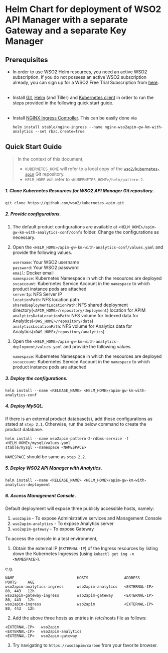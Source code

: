 # Helm Chart for deployment of WSO2 API Manager with a separate Gateway and a separate Key Manager

## Prerequisites

* In order to use WSO2 Helm resources, you need an active WSO2 subscription. If you do not possess an active WSO2
  subscription already, you can sign up for a WSO2 Free Trial Subscription from [here](https://wso2.com/free-trial-subscription).<br><br>

* Install [Git](https://git-scm.com/book/en/v2/Getting-Started-Installing-Git), [Helm](https://github.com/kubernetes/helm/blob/master/docs/install.md)
(and Tiller) and [Kubernetes client](https://kubernetes.io/docs/tasks/tools/install-kubectl/) in order to run the 
steps provided in the following quick start guide.<br><br>

* Install [NGINX Ingress Controller](https://kubernetes.github.io/ingress-nginx/deploy/). This can
 be easily done via 
  ```
  helm install stable/nginx-ingress --name nginx-wso2apim-gw-km-with-analytics --set rbac.create=true
  ```
## Quick Start Guide

>In the context of this document, <br>
>* `KUBERNETES_HOME` will refer to a local copy of the [`wso2/kubernetes-apim`](https://github.com/wso2/kubernetes-apim/)
Git repository. <br>
>* `HELM_HOME` will refer to `<KUBERNETES_HOME>/helm/pattern-2`. <br>

##### 1. Clone Kubernetes Resources for WSO2 API Manager Git repository.

```
git clone https://github.com/wso2/kubernetes-apim.git
```

##### 2. Provide configurations.

1. The default product configurations are available at `<HELM_HOME>/apim-gw-km-with-analytics-conf/confs` folder. Change the 
configurations as necessary.

2. Open the `<HELM_HOME>/apim-gw-km-with-analytics-conf/values.yaml` and provide the following values.

    `username`: Your WSO2 username<br>
    `password`: Your WSO2 password<br>
    `email`: Docker email<br>
    `namespace`: Kubernetes Namespace in which the resources are deployed<br>
    `svcaccount`: Kubernetes Service Account in the `namespace` to which product instance pods are attached<br>
    `serverIp`: NFS Server IP<br>
    `locationPath`: NFS location path<br>
    `sharedDeploymentLocationPath`: NFS shared deployment directory(`<APIM_HOME>/repository/deployment`) location for APIM<br> 
    `analyticsDataLocationPath`: NFS volume for Indexed data for Analytics(`<DAS_HOME>/repository/data`)<br>
    `analyticsLocationPath`: NFS volume for Analytics data for Analytics(`<DAS_HOME>/repository/analytics`)<br>
    
3. Open the `<HELM_HOME>/apim-gw-km-with-analytics-deployment/values.yaml` and provide the following values.

    `namespace`: Kubernetes Namespace in which the resources are deployed<br>
    `svcaccount`: Kubernetes Service Account in the `namespace` to which product instance pods are attached<br>
    
##### 3. Deploy the configurations.

```
helm install --name <RELEASE_NAME> <HELM_HOME>/apim-gw-km-with-analytics-conf
```

##### 4. Deploy MySQL.

If there is an external product database(s), add those configurations as stated at `step 2.1`. Otherwise, run the below
 command to create the product database. 
```
helm install --name wso2apim-pattern-2-rdbms-service -f <HELM_HOME>/mysql/values.yaml 
stable/mysql --namespace <NAMESPACE>
```
`NAMESPACE` should be same as `step 2.2`.

##### 5. Deploy WSO2 API Manager with Analytics.

```
helm install --name <RELEASE_NAME> <HELM_HOME>/apim-gw-km-with-analytics-deployment
```

##### 6. Access Management Console.

Default deployment will expose three publicly accessible hosts, namely:<br>

1. `wso2apim` - To expose Administrative services and Management Console<br>
2. `wso2apim-analytics` - To expose Analytics server<br>
3. `wso2apim-gateway` - To expose Gateway<br>

To access the console in a test environment,

1. Obtain the external IP (`EXTERNAL-IP`) of the Ingress resources by listing down the Kubernetes Ingresses (using `kubectl get ing -n <NAMESPACE>`).

e.g.

```
NAME                            HOSTS                ADDRESS          PORTS     AGE
wso2apim-analytics-ingress      wso2apim-analytics   <EXTERNAL-IP>   80, 443   12h
wso2apim-gateway-ingress        wso2apim-gateway     <EXTERNAL-IP>   80, 443   12h
wso2apim-ingress                wso2apim             <EXTERNAL-IP>   80, 443   12h
```

2. Add the above three hosts as entries in /etc/hosts file as follows:

```
<EXTERNAL-IP>	wso2apim
<EXTERNAL-IP>	wso2apim-analytics
<EXTERNAL-IP>	wso2apim-gateway
```

3. Try navigating to `https://wso2apim/carbon` from your favorite browser.

